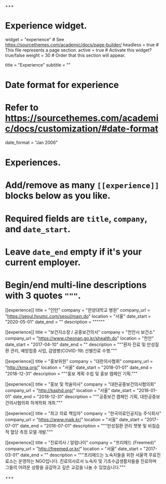 +++
# Experience widget.
widget = "experience"  # See https://sourcethemes.com/academic/docs/page-builder/
headless = true  # This file represents a page section.
active = true  # Activate this widget? true/false
weight = 30  # Order that this section will appear.

title = "Experience"
subtitle = ""

# Date format for experience
#   Refer to https://sourcethemes.com/academic/docs/customization/#date-format
date_format = "Jan 2006"

# Experiences.
#   Add/remove as many `[[experience]]` blocks below as you like.
#   Required fields are `title`, `company`, and `date_start`.
#   Leave `date_end` empty if it's your current employer.
#   Begin/end multi-line descriptions with 3 quotes `"""`.
[[experience]]
  title = "인턴"
  company = "한양대학교 병원"
  company_url = "https://seoul.hyumc.com/seoul/main.do"
  location = "서울"
  date_start = "2020-05-01"
  date_end = ""
  description = """"""

[[experience]]
  title = "보건지소장 / 공중보건의사"
  company = "천안시 보건소"
  company_url = "https://www.cheonan.go.kr/shealth.do"
  location = "천안"
  date_start = "2017-04-10"
  date_end = ""
  description = """환자 진료 및 만성질환 관리, 예방접종 사업, 감염병(COVID-19) 선별진료 수행."""

[[experience]]
  title = "홍보위원"
  company = "대한의사협회"
  company_url = "http://kma.org/"
  location = "서울"
  date_start = "2018-01-01"
  date_end = "2018-12-31"
  description = """홍보 계획 수립 및 홍보 캠페인 기획."""

[[experience]]
  title = "홍보 및 학술이사"
  company = "대한공중보건의사협의회"
  company_url = "http://kaphd.org/"
  location = "서울"
  date_start = "2018-01-01"
  date_end = "2018-12-31"
  description = """공중보건 캠페인 기획, 대한공중보건의사협의회 하계학회 개최."""

[[experience]]
  title = "최고 의료 책임자"
  company = "한국의료인공지능 주식회사"
  company_url = "https://www.maik.kr/"
  location = "서울"
  date_start = "2017-07-01"
  date_end = "2018-07-01"
  description = """만성질환 관리 챗봇 및 비침습적 혈당 측정 모델 개발."""

[[experience]]
  title = "진료의사 / 알럼나이"
  company = "프리메드 (Freemed)"
  company_url = "http://freemed.or.kr/"
  location = "서울" 
  date_start = "2017-03-01"
  date_end = ""
  description = """프리메드는 노숙자들을 위한 서울역 무료진료소는 운영하는 NGO입니다. 진료의사로서 노숙자 및 기초수급생활자들을 진료하며 그들의 어려운 상황을 공감하고 깊은 교감을 나눌 수 있었습니다."""

+++
